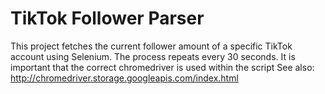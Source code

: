 # TikTok Follower Parser

This project fetches the current follower amount of a specific TikTok account using Selenium.
The process repeats every 30 seconds.
It is important that the correct chromedriver is used within the script
See also: http://chromedriver.storage.googleapis.com/index.html

